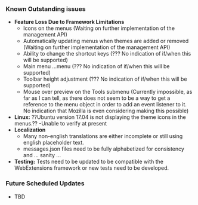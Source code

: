  ### Known Outstanding issues ###
 * **Feature Loss Due to Framework Limitations**
   * Icons on the menus (Waiting on further implementation of the management API)
   * Automatically updating menus when themes are added or removed (Waiting on further implementation of the management API)
   * Ability to change the shortcut keys (??? No indication of if/when this will be supported)
   * Main menu ...menu (??? No indication of if/when this will be supported)
   * Toolbar height adjustment (??? No indication of if/when this will be supported)
   * Mouse over preview on the Tools submenu (Currently impossible, as far as I can tell, as there does not seem to be a way to get a reference to the menu object in order to add an event listener to it. No indication that Mozilla is even considering making this possible)
 * **Linux:** ??Ubuntu version 17.04 is not displaying the theme icons in the menus.?? -Unable to verify at present
 * **Localization** 
   * Many non-english translations are either incomplete or still using english placeholder text.
   * messages.json files need to be fully alphabetized for consistency and ... sanity ...
* **Testing:**   Tests need to be updated to be compatible with the WebExtensions framework or new tests need to be developed.
 
 ### Future Scheduled Updates ###
 * TBD

